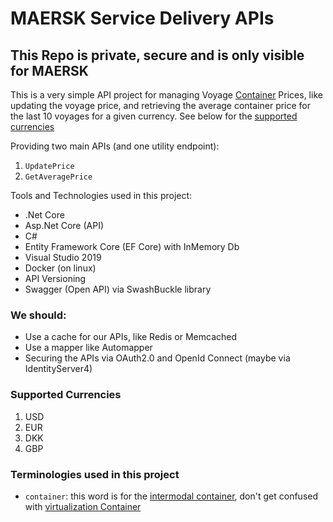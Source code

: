 # MAERSK Service Delivery APIs

## This Repo is private, secure and is only visible for MAERSK

This is a very simple API project for managing Voyage [Container](#terminologies-used-in-this-project) Prices, like updating the voyage price,
and retrieving the average container price for the last 10 voyages for a given currency.
See below for the [supported currencies](#supported-currencies)

Providing two main APIs (and one utility endpoint):
1. `UpdatePrice`
1. `GetAveragePrice`

Tools and Technologies used in this project:
- .Net Core
- Asp.Net Core (API)
- C#
- Entity Framework Core (EF Core) with InMemory Db
- Visual Studio 2019
- Docker (on linux)
- API Versioning
- Swagger (Open API) via SwashBuckle library 

### We should:
- Use a cache for our APIs, like Redis or Memcached
- Use a mapper like Automapper
- Securing the APIs via OAuth2.0 and OpenId Connect (maybe via IdentityServer4)


### Supported Currencies
1. USD
2. EUR
3. DKK
4. GBP

### Terminologies used in this project
- `container`: this word is for the [intermodal container](https://en.wikipedia.org/wiki/Intermodal_container), 
don't get confused with [virtualization Container](https://en.wikipedia.org/wiki/OS-level_virtualization#:~:text=OS%2Dlevel%20virtualization%20is%20an%20operating%20system%20(OS)%20paradigm%20in%20which%20the%20kernel%20allows%20the%20existence%20of%20multiple%20isolated%20user%20space%20instances%2C%20called%20containers)